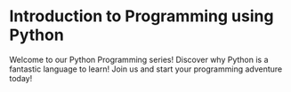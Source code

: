 # Introduction to Programming using Python
Welcome to our Python Programming series!
Discover why Python is a fantastic language to learn!
Join us and start your programming adventure today!